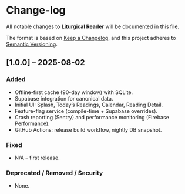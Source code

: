 # Change-log

All notable changes to **Liturgical Reader** will be documented in this file.

The format is based on [Keep a Changelog](https://keepachangelog.com/en/1.0.0/), and this project adheres to [Semantic Versioning](https://semver.org/spec/v2.0.0.html).

## [1.0.0] – 2025-08-02
### Added
* Offline-first cache (90-day window) with SQLite.
* Supabase integration for canonical data.
* Initial UI: Splash, Today’s Readings, Calendar, Reading Detail.
* Feature-flag service (compile-time + Supabase overrides).
* Crash reporting (Sentry) and performance monitoring (Firebase Performance).
* GitHub Actions: release build workflow, nightly DB snapshot.

### Fixed
* N/A – first release.

### Deprecated / Removed / Security
* None.
